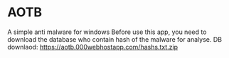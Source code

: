 # AOTB
A simple anti malware for windows
Before use this app, you need to download the database who contain hash of the malware for analyse.
DB downlaod: https://aotb.000webhostapp.com/hashs.txt.zip
